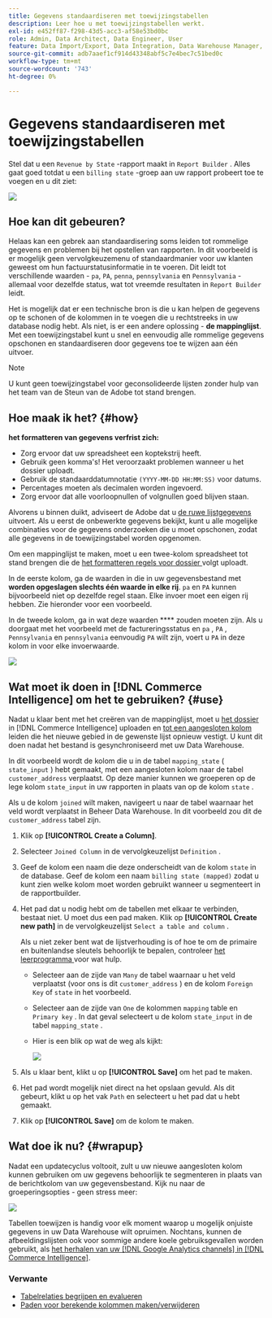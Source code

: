 ```yaml
---
title: Gegevens standaardiseren met toewijzingstabellen
description: Leer hoe u met toewijzingstabellen werkt.
exl-id: e452ff87-f298-43d5-acc3-af58e53bd0bc
role: Admin, Data Architect, Data Engineer, User
feature: Data Import/Export, Data Integration, Data Warehouse Manager, Commerce Tables
source-git-commit: adb7aaef1cf914d43348abf5c7e4bec7c51bed0c
workflow-type: tm+mt
source-wordcount: '743'
ht-degree: 0%

---
```


# Gegevens standaardiseren met toewijzingstabellen

Stel dat u een `Revenue by State` -rapport maakt in `Report Builder` . Alles gaat goed totdat u een `billing state` -groep aan uw rapport probeert toe te voegen en u dit ziet:

![](../../assets/Messy_State_Segments.png)

## Hoe kan dit gebeuren?

Helaas kan een gebrek aan standaardisering soms leiden tot rommelige gegevens en problemen bij het opstellen van rapporten. In dit voorbeeld is er mogelijk geen vervolgkeuzemenu of standaardmanier voor uw klanten geweest om hun factuurstatusinformatie in te voeren. Dit leidt tot verschillende waarden - `pa`, `PA`, `penna`, `pennsylvania` en `Pennsylvania` - allemaal voor dezelfde status, wat tot vreemde resultaten in `Report Builder` leidt.

Het is mogelijk dat er een technische bron is die u kan helpen de gegevens op te schonen of de kolommen in te voegen die u rechtstreeks in uw database nodig hebt. Als niet, is er een andere oplossing - **de mappinglijst**. Met een toewijzingstabel kunt u snel en eenvoudig alle rommelige gegevens opschonen en standaardiseren door gegevens toe te wijzen aan één uitvoer.

>[!NOTE]
>
>U kunt geen toewijzingstabel voor geconsolideerde lijsten zonder hulp van het team van de Steun van de Adobe tot stand brengen.

## Hoe maak ik het? {#how}

**het formatteren van gegevens verfrist zich:**

* Zorg ervoor dat uw spreadsheet een koptekstrij heeft.
* Gebruik geen komma&#39;s! Het veroorzaakt problemen wanneer u het dossier uploadt.
* Gebruik de standaarddatumnotatie `(YYYY-MM-DD HH:MM:SS)` voor datums.
* Percentages moeten als decimalen worden ingevoerd.
* Zorg ervoor dat alle voorloopnullen of volgnullen goed blijven staan.

Alvorens u binnen duikt, adviseert de Adobe dat u [ de ruwe lijstgegevens ](../../tutorials/export-raw-data.md) uitvoert. Als u eerst de onbewerkte gegevens bekijkt, kunt u alle mogelijke combinaties voor de gegevens onderzoeken die u moet opschonen, zodat alle gegevens in de toewijzingstabel worden opgenomen.

Om een mappinglijst te maken, moet u een twee-kolom spreadsheet tot stand brengen die de [ het formatteren regels voor dossier ](../../data-analyst/importing-data/connecting-data/using-file-uploader.md) volgt uploadt.

In de eerste kolom, ga de waarden in die in uw gegevensbestand met **worden opgeslagen slechts één waarde in elke rij**. `pa` en `PA` kunnen bijvoorbeeld niet op dezelfde regel staan. Elke invoer moet een eigen rij hebben. Zie hieronder voor een voorbeeld.

In de tweede kolom, ga in wat deze waarden **** zouden moeten zijn. Als u doorgaat met het voorbeeld met de factureringsstatus en `pa` , `PA` , `Pennsylvania` en `pennsylvania` eenvoudig `PA` wilt zijn, voert u `PA` in deze kolom in voor elke invoerwaarde.

![](../../assets/Mapping_table_examples.jpg)

## Wat moet ik doen in [!DNL Commerce Intelligence] om het te gebruiken? {#use}

Nadat u klaar bent met het creëren van de mappinglijst, moet u [ het dossier ](../../data-analyst/importing-data/connecting-data/using-file-uploader.md) in [!DNL Commerce Intelligence] uploaden en [ tot een aangesloten kolom ](../../data-analyst/data-warehouse-mgr/calc-column-types.md) leiden die het nieuwe gebied in de gewenste lijst opnieuw vestigt. U kunt dit doen nadat het bestand is gesynchroniseerd met uw Data Warehouse.

In dit voorbeeld wordt de kolom die u in de tabel `mapping_state` ( `state_input` ) hebt gemaakt, met een aangesloten kolom naar de tabel `customer_address` verplaatst. Op deze manier kunnen we groeperen op de lege kolom `state_input` in uw rapporten in plaats van op de kolom `state` .

Als u de kolom `joined` wilt maken, navigeert u naar de tabel waarnaar het veld wordt verplaatst in Beheer Data Warehouse. In dit voorbeeld zou dit de `customer_address` tabel zijn.

1. Klik op **[!UICONTROL Create a Column]**.
1. Selecteer `Joined Column` in de vervolgkeuzelijst `Definition` .
1. Geef de kolom een naam die deze onderscheidt van de kolom `state` in de database. Geef de kolom een naam `billing state (mapped)` zodat u kunt zien welke kolom moet worden gebruikt wanneer u segmenteert in de rapportbuilder.
1. Het pad dat u nodig hebt om de tabellen met elkaar te verbinden, bestaat niet. U moet dus een pad maken. Klik op **[!UICONTROL Create new path]** in de vervolgkeuzelijst `Select a table and column` .

   Als u niet zeker bent wat de lijstverhouding is of hoe te om de primaire en buitenlandse sleutels behoorlijk te bepalen, controleer [ het leerprogramma ](../../data-analyst/data-warehouse-mgr/create-paths-calc-columns.md) voor wat hulp.

   * Selecteer aan de zijde van `Many` de tabel waarnaar u het veld verplaatst (voor ons is dit `customer_address` ) en de kolom `Foreign Key` of `state` in het voorbeeld.
   * Selecteer aan de zijde van `One` de kolommen `mapping` table en `Primary key` . In dat geval selecteert u de kolom `state_input` in de tabel `mapping_state` .
   * Hier is een blik op wat de weg als kijkt:

     ![](../../assets/State_Mapping_Path.png)

1. Als u klaar bent, klikt u op **[!UICONTROL Save]** om het pad te maken.
1. Het pad wordt mogelijk niet direct na het opslaan gevuld. Als dit gebeurt, klikt u op het vak `Path` en selecteert u het pad dat u hebt gemaakt.
1. Klik op **[!UICONTROL Save]** om de kolom te maken.

## Wat doe ik nu? {#wrapup}

Nadat een updatecyclus voltooit, zult u uw nieuwe aangesloten kolom kunnen gebruiken om uw gegevens behoorlijk te segmenteren in plaats van de berichtkolom van uw gegevensbestand. Kijk nu naar de groeperingsopties - geen stress meer:

![](../../assets/Clean_State_Segments.png)

Tabellen toewijzen is handig voor elk moment waarop u mogelijk onjuiste gegevens in uw Data Warehouse wilt opruimen. Nochtans, kunnen de afbeeldingslijsten ook voor sommige andere koele gebruiksgevallen worden gebruikt, als [ het herhalen van uw  [!DNL Google Analytics channels]  in  [!DNL Commerce Intelligence]](../data-warehouse-mgr/rep-google-analytics-channels.md).

### Verwante

* [Tabelrelaties begrijpen en evalueren](../data-warehouse-mgr/table-relationships.md)
* [Paden voor berekende kolommen maken/verwijderen](../data-warehouse-mgr/create-paths-calc-columns.md)
